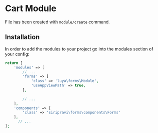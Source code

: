 # Cart Module

File has been created with `module/create` command. 

## Installation

In order to add the modules to your project go into the modules section of your config:

```php
return [
    'modules' => [
        // ...
        'forms' => [
            'class' => 'luya\forms\Module',
            'useAppViewPath' => true, 
        ],
        
        // ...
    ],
    'components' => [
        'class' => 'siripravi\forms\components\Forms'
    ],
      // ...
];
```
